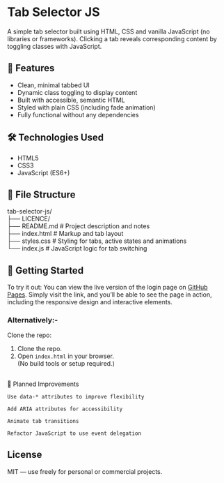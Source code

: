 # Tab Selector JS

A simple tab selector built using HTML, CSS and vanilla JavaScript (no libraries or frameworks).  Clicking a tab reveals corresponding content by toggling classes with JavaScript.

## 🧠 Features

- Clean, minimal tabbed UI
- Dynamic class toggling to display content
- Built with accessible, semantic HTML
- Styled with plain CSS (including fade animation)
- Fully functional without any dependencies

## 🛠 Technologies Used

- HTML5
- CSS3
- JavaScript (ES6+)

## 📁 File Structure

tab-selector-js/<br>
├── LICENCE/<br>
├── README.md # Project description and notes<br>
├── index.html # Markup and tab layout<br>
├── styles.css # Styling for tabs, active states and animations<br>
└── index.js # JavaScript logic for tab switching



## 🚀 Getting Started

To try it out:
You can view the live version of the login page on [GitHub Pages](https://pelochos.github.io/tab-selector-js/). Simply visit the link, and you’ll be able to see the page in action, including the responsive design and interactive elements.

### Alternatively:-
Clone the repo:
1. Clone the repo.
2. Open `index.html` in your browser.<br>
   (No build tools or setup required.)
<h2></h2>
📌 Planned Improvements

    Use data-* attributes to improve flexibility

    Add ARIA attributes for accessibility

    Animate tab transitions

    Refactor JavaScript to use event delegation

## License
MIT — use freely for personal or commercial projects.
